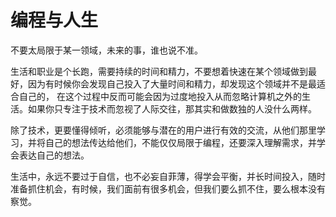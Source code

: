 # 编程与人生

不要太局限于某一领域，未来的事，谁也说不准。

生活和职业是个长跑，需要持续的时间和精力，不要想着快速在某个领域做到最好，因为有时候你会发现自己投入了大量时间和精力，却发现这个领域并不是最适合自己的，
在这个过程中反而可能会因为过度地投入从而忽略计算机之外的生活。如果你只专注于技术而忽视了人际交往，那其实和做数独的人没什么两样。

除了技术，更要懂得倾听，必须能够与潜在的用户进行有效的交流，从他们那里学习，并将自己的想法传达给他们，不能仅仅局限于编程，还要深入理解需求，并学会表达自己的想法。

生活中，永远不要过于自信，也不必妄自菲薄，得学会平衡，并长时间投入，随时准备抓住机会，有时候，我们面前有很多机会，但我们要么抓不住，要么根本没有察觉。
